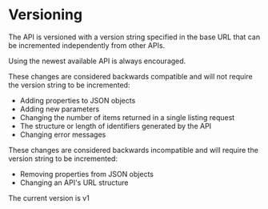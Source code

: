 # Versioning

The API is versioned with a version string specified in the base URL that can be incremented independently from other APIs.

Using the newest available API is always encouraged.

These changes are considered backwards compatible and will not require the version string to be incremented:

* Adding properties to JSON objects
* Adding new parameters
* Changing the number of items returned in a single listing request
* The structure or length of identifiers generated by the API
* Changing error messages

These changes are considered backwards incompatible and will require the version string to be incremented:

* Removing properties from JSON objects
* Changing an API's URL structure

The current version is v1

